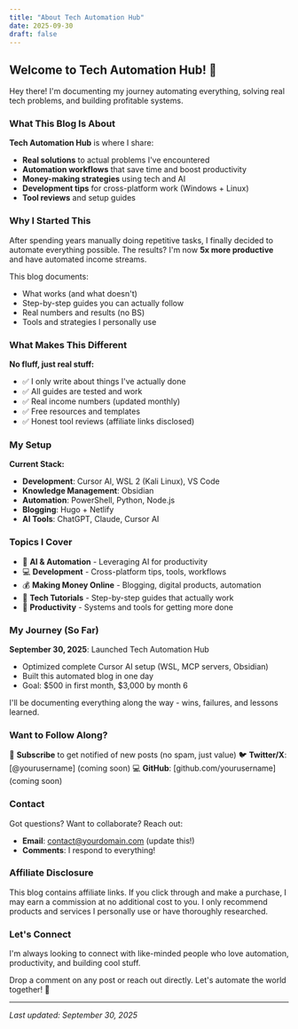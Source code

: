 ```yaml
---
title: "About Tech Automation Hub"
date: 2025-09-30
draft: false
---
```


## Welcome to Tech Automation Hub! 👋

Hey there! I'm documenting my journey automating everything, solving real tech problems, and building profitable systems.

### What This Blog Is About

**Tech Automation Hub** is where I share:

- **Real solutions** to actual problems I've encountered
- **Automation workflows** that save time and boost productivity
- **Money-making strategies** using tech and AI
- **Development tips** for cross-platform work (Windows + Linux)
- **Tool reviews** and setup guides

### Why I Started This

After spending years manually doing repetitive tasks, I finally decided to automate everything possible. The results? I'm now **5x more productive** and have automated income streams.

This blog documents:

- What works (and what doesn't)
- Step-by-step guides you can actually follow
- Real numbers and results (no BS)
- Tools and strategies I personally use

### What Makes This Different

**No fluff, just real stuff:**

- ✅ I only write about things I've actually done
- ✅ All guides are tested and work
- ✅ Real income numbers (updated monthly)
- ✅ Free resources and templates
- ✅ Honest tool reviews (affiliate links disclosed)

### My Setup

**Current Stack:**

- **Development**: Cursor AI, WSL 2 (Kali Linux), VS Code
- **Knowledge Management**: Obsidian
- **Automation**: PowerShell, Python, Node.js
- **Blogging**: Hugo + Netlify
- **AI Tools**: ChatGPT, Claude, Cursor AI

### Topics I Cover

- 🤖 **AI & Automation** - Leveraging AI for productivity
- 💻 **Development** - Cross-platform tips, tools, workflows
- 💰 **Making Money Online** - Blogging, digital products, automation
- 🔧 **Tech Tutorials** - Step-by-step guides that actually work
- 🚀 **Productivity** - Systems and tools for getting more done

### My Journey (So Far)

**September 30, 2025**: Launched Tech Automation Hub

- Optimized complete Cursor AI setup (WSL, MCP servers, Obsidian)
- Built this automated blog in one day
- Goal: $500 in first month, $3,000 by month 6

I'll be documenting everything along the way - wins, failures, and lessons learned.

### Want to Follow Along?

📧 **Subscribe** to get notified of new posts (no spam, just value)
🐦 **Twitter/X**: [@yourusername] (coming soon)
💻 **GitHub**: [github.com/yourusername] (coming soon)

### Contact

Got questions? Want to collaborate? Reach out:

- **Email**: <contact@yourdomain.com> (update this!)
- **Comments**: I respond to everything!

### Affiliate Disclosure

This blog contains affiliate links. If you click through and make a purchase, I may earn a commission at no additional cost to you. I only recommend products and services I personally use or have thoroughly researched.

### Let's Connect

I'm always looking to connect with like-minded people who love automation, productivity, and building cool stuff.

Drop a comment on any post or reach out directly. Let's automate the world together! 🚀

---

*Last updated: September 30, 2025*

